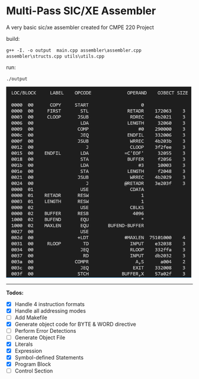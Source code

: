 # Multi-Pass SIC/XE Assembler
A very basic sic/xe assembler created for CMPE 220 Project

build:
```
g++ -I. -o output  main.cpp assembler\assembler.cpp assembler\structs.cpp utils\utils.cpp
```
run:
```
./output
```

  <img src="./output/sample_output.PNG" width=500>

---
**Todos:**
- [x] Handle 4 instruction formats
- [x] Handle all addressing modes
- [ ] Add Makefile
- [x] Generate object code for BYTE & WORD directive
- [ ] Perform Error Detections
- [ ] Generate Object File
- [x] Literals
- [x] Expression
- [x] Symbol-defined Statements
- [x] Program Block
- [ ] Control Section

